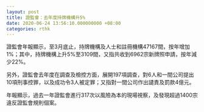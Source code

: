 ```yaml
---
layout: post
title: 證監會：去年度持牌機構升5%
date: 2020-06-24 13:56:10.000000000 +08:00
categories: rthk
---
```


證監會年報顯示，至3月底止，持牌機構及人士和註冊機構47167間，按年增加1%；其中，持牌機構上升5%至3109間，又指共收到6962宗新牌照申請，按年減少22%。

另外，證監會去年度在調查及檢控方面，展開197項調查，對6人和一間公司提出10項刑事控罪，以及成功令3人被定罪；又指對一間公司作出譴責及罰款4億元。

年報顯示，過去一年證監會進行317次以風險為本的現場視察，及發現超過1400宗違反證監會規則個案。
